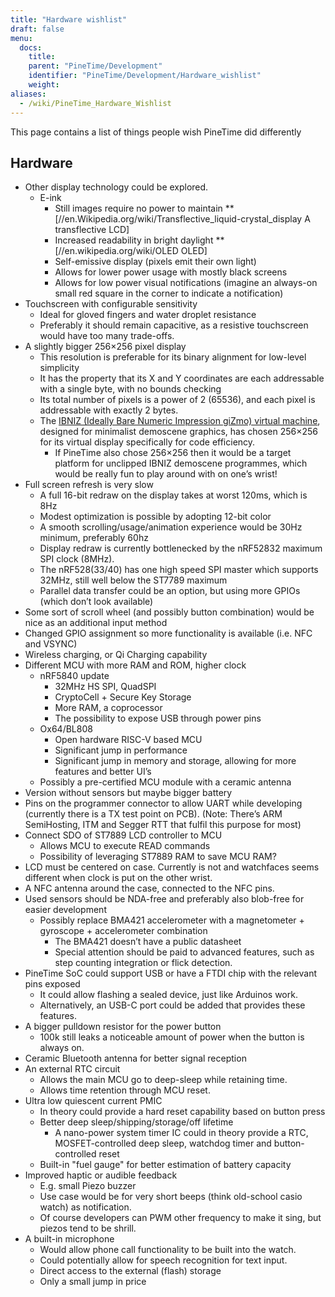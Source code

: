```yaml
---
title: "Hardware wishlist"
draft: false
menu:
  docs:
    title:
    parent: "PineTime/Development"
    identifier: "PineTime/Development/Hardware_wishlist"
    weight:
aliases:
  - /wiki/PineTime_Hardware_Wishlist
---
```


This page contains a list of things people wish PineTime did differently

## Hardware

* Other display technology could be explored.
  * E-ink
    * Still images require no power to maintain
    **[//en.Wikipedia.org/wiki/Transflective_liquid-crystal_display A transflective LCD]
    * Increased readability in bright daylight
    **[//en.wikipedia.org/wiki/OLED OLED]
    * Self-emissive display (pixels emit their own light)
    * Allows for lower power usage with mostly black screens
    * Allows for low power visual notifications (imagine an always-on small red square in the corner to indicate a notification)
* Touchscreen with configurable sensitivity
  * Ideal for gloved fingers and water droplet resistance
  * Preferably it should remain capacitive, as a resistive touchscreen would have too many trade-offs.
* A slightly bigger 256×256 pixel display
  * This resolution is preferable for its binary alignment for low-level simplicity
  * It has the property that its X and Y coordinates are each addressable with a single byte, with no bounds checking
  * Its total number of pixels is a power of 2 (65536), and each pixel is addressable with exactly 2 bytes.
  * The [IBNIZ (Ideally Bare Numeric Impression giZmo) virtual machine](http://Pelulamu.net/ibniz), designed for minimalist demoscene graphics, has chosen 256×256 for its virtual display specifically for code efficiency.
    * If PineTime also chose 256×256 then it would be a target platform for unclipped IBNIZ demoscene programmes, which would be really fun to play around with on one’s wrist!
* Full screen refresh is very slow
  * A full 16-bit redraw on the display takes at worst 120ms, which is 8Hz
  * Modest optimization is possible by adopting 12-bit color
  * A smooth scrolling/usage/animation experience would be 30Hz minimum, preferably 60hz
  * Display redraw is currently bottlenecked by the nRF52832 maximum SPI clock (8MHz).
  * The nRF528(33/40) has one high speed SPI master which supports 32MHz, still well below the ST7789 maximum
  * Parallel data transfer could be an option, but using more GPIOs (which don’t look available)
* Some sort of scroll wheel (and possibly button combination) would be nice as an additional input method
* Changed GPIO assignment so more functionality is available (i.e. NFC and VSYNC)
* Wireless charging, or Qi Charging capability
* Different MCU with more RAM and ROM, higher clock
  * nRF5840 update
    * 32MHz HS SPI, QuadSPI
    * CryptoCell + Secure Key Storage
    * More RAM, a coprocessor
    * The possibility to expose USB through power pins
  * Ox64/BL808
    * Open hardware RISC-V based MCU
    * Significant jump in performance
    * Significant jump in memory and storage, allowing for more features and better UI’s
  * Possibly a pre-certified MCU module with a ceramic antenna
* Version without sensors but maybe bigger battery
* Pins on the programmer connector to allow UART while developing (currently there is a TX test point on PCB). (Note: There’s ARM SemiHosting, ITM and Segger RTT that fulfil this purpose for most)
* Connect SDO of ST7889 LCD controller to MCU
  * Allows MCU to execute READ commands
  * Possibility of leveraging ST7889 RAM to save MCU RAM?
* LCD must be centered on case. Currently is not and watchfaces seems different when clock is put on the other wrist.
* A NFC antenna around the case, connected to the NFC pins.
* Used sensors should be NDA-free and preferably also blob-free for easier development
  * Possibly replace BMA421 accelerometer with a magnetometer + gyroscope + accelerometer combination
    * The BMA421 doesn’t have a public datasheet
    * Special attention should be paid to advanced features, such as step counting integration or flick detection.
* PineTime SoC could support USB or have a FTDI chip with the relevant pins exposed
  * It could allow flashing a sealed device, just like Arduinos work.
  * Alternatively, an USB-C port could be added that provides these features.
* A bigger pulldown resistor for the power button
  * 100k still leaks a noticeable amount of power when the button is always on.
* Ceramic Bluetooth antenna for better signal reception
* An external RTC circuit
  * Allows the main MCU go to deep-sleep while retaining time.
  * Allows time retention through MCU reset.
* Ultra low quiescent current PMIC
  * In theory could provide a hard reset capability based on button press
  * Better deep sleep/shipping/storage/off lifetime
    * A nano-power system timer IC could in theory provide a RTC, MOSFET-controlled deep sleep, watchdog timer and button-controlled reset
  * Built-in "fuel gauge" for better estimation of battery capacity
* Improved haptic or audible feedback
  * E.g. small Piezo buzzer
  * Use case would be for very short beeps (think old-school casio watch) as notification.
  * Of course developers can PWM other frequency to make it sing, but piezos tend to be shrill.
* A built-in microphone
  * Would allow phone call functionality to be built into the watch.
  * Could potentially allow for speech recognition for text input.
  * Direct access to the external (flash) storage
  * Only a small jump in price
